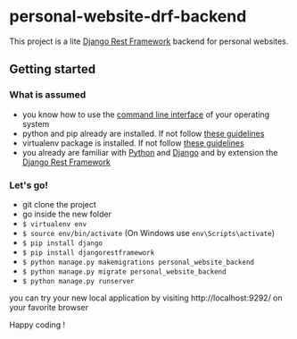 # personal-website-drf-backend

 This project is a lite [Django Rest Framework](https://www.django-rest-framework.org/) backend for personal websites.
## Getting started

### What is assumed

- you know how to use the [command line interface](https://en.wikipedia.org/wiki/Command-line_interface) of your operating system
- python and pip already are installed. If not follow [these guidelines](https://www.makeuseof.com/tag/install-pip-for-python/)
- virtualenv package is installed. If not follow [these guidelines](https://virtualenv.pypa.io/en/latest/installation/)
- you already are familiar with [Python](https://www.python.org/) and [Django](https://www.djangoproject.com/) and by extension the [Django Rest Framework](https://www.django-rest-framework.org/)

### Let's go!

- git clone the project
- go inside the new folder
- `$ virtualenv env`
- `$ source env/bin/activate`  (On Windows use `env\Scripts\activate`)
- `$ pip install django`
- `$ pip install djangorestframework`
- `$ python manage.py makemigrations personal_website_backend`
- `$ python manage.py migrate personal_website_backend`
- `$ python manage.py runserver`

you can try your new local application by visiting http://localhost:9292/ on your favorite browser

Happy coding !
